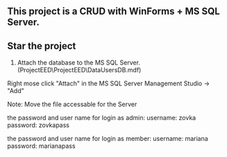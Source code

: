 This project is a CRUD with WinForms + MS SQL Server.
--------------------

Star the project
----------------

1) Attach the database to the MS SQL Server. (ProjectEED\ProjectEED\DataUsersDB.mdf)

Right mose click "Attach" in the MS SQL Server Management Studio -> "Add"

Note: Move the file accessable for the Server


the password and user name for login as admin:
username: zovka
password: zovkapass

the password and user name for login as member:
username: mariana
password: marianapass
